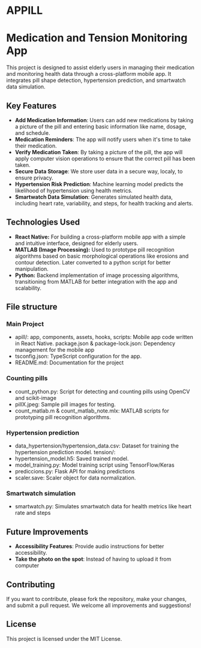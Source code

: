 # APPILL
# Medication and Tension Monitoring App
This project is designed to assist elderly users in managing their medication and monitoring health data through a cross-platform mobile app. It integrates pill shape detection, hypertension prediction, and smartwatch data simulation.
## Key Features
- **Add Medication Information**: Users can add new medications by taking a picture of the pill and entering basic information like name, dosage, and schedule.
- **Medication Reminders**: The app will notify users when it's time to take their medication.
- **Verify Medication Taken**: By taking a picture of the pill, the app will apply computer vision operations to ensure that the correct pill has been taken.
- **Secure Data Storage**: We store user data in a secure way, localy, to ensure privacy.
- **Hypertension Risk Prediction**: Machine learning model predicts the likelihood of hypertension using health metrics.
- **Smartwatch Data Simulation**: Generates simulated health data, including heart rate, variability, and steps, for health tracking and alerts.

## Technologies Used
- **React Native:** For building a cross-platform mobile app with a simple and intuitive interface, designed for elderly users.
- **MATLAB (Image Processing):** Used to prototype pill recognition algorithms based on basic morphological operations like erosions and contour detection. Later converted to a python script for better manipulation. 
- **Python:** Backend implementation of image processing algorithms, transitioning from MATLAB for better integration with the app and scalability.

## File structure
### Main Project
- apill/: app, components, assets, hooks, scripts: Mobile app code written in React Native.
        package.json & package-lock.json: Dependency management for the mobile app​
- tsconfig.json: TypeScript configuration for the app.
- README.md: Documentation for the project

### Counting pills
- count_python.py: Script for detecting and counting pills using OpenCV and scikit-image​
- pillX.jpeg: Sample pill images for testing.
- count_matlab.m & count_matlab_note.mlx: MATLAB scripts for prototyping pill recognition algorithms.

### Hypertension prediction
- data_hypertension/hypertension_data.csv: Dataset for training the hypertension prediction model.
tension/:
- hypertension_model.h5: Saved trained model.
- model_training.py: Model training script using TensorFlow/Keras​
- prediccions.py: Flask API for making predictions​
- scaler.save: Scaler object for data normalization.

### Smartwatch simulation 
- smartwatch.py: Simulates smartwatch data for health metrics like heart rate and steps​

## Future Improvements
- **Accessibility Features**: Provide audio instructions for better accessibility.
- **Take the photo on the spot**: Instead of having to upload it from computer


## Contributing
If you want to contribute, please fork the repository, make your changes, and submit a pull request. We welcome all improvements and suggestions!

## License
This project is licensed under the MIT License.


